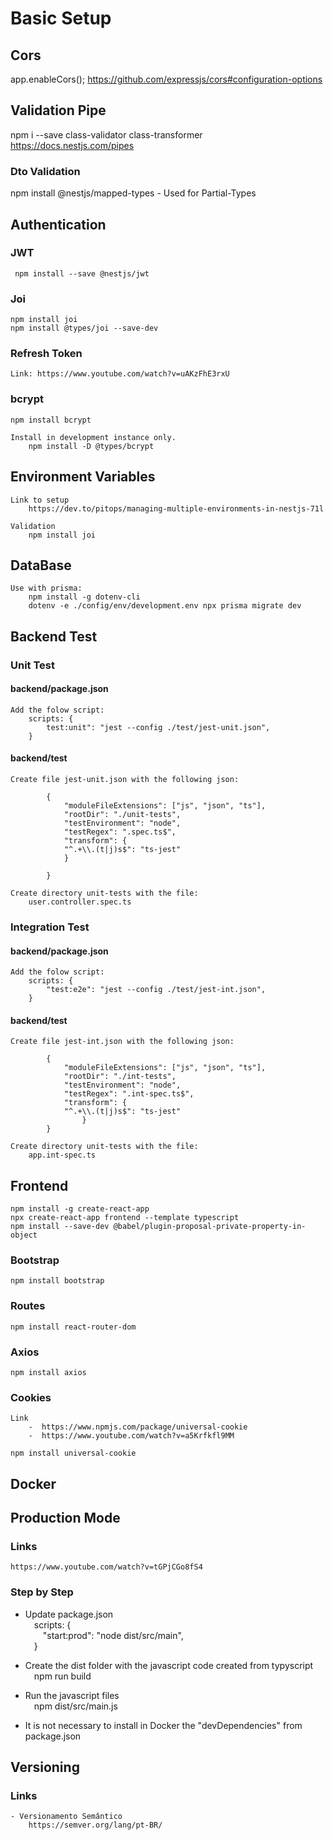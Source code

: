 # Basic Setup

## Cors

app.enableCors();
https://github.com/expressjs/cors#configuration-options

## Validation Pipe

npm i --save class-validator class-transformer
https://docs.nestjs.com/pipes

### Dto Validation

npm install @nestjs/mapped-types - Used for Partial-Types

## Authentication

### JWT
     npm install --save @nestjs/jwt

### Joi

    npm install joi
    npm install @types/joi --save-dev

### Refresh Token

    Link: https://www.youtube.com/watch?v=uAKzFhE3rxU

### bcrypt

    npm install bcrypt
    
    Install in development instance only.
        npm install -D @types/bcrypt

## Environment Variables
    Link to setup  
        https://dev.to/pitops/managing-multiple-environments-in-nestjs-71l

    Validation
        npm install joi
    
## DataBase

    Use with prisma:
        npm install -g dotenv-cli
        dotenv -e ./config/env/development.env npx prisma migrate dev


## Backend Test
### Unit Test

#### backend/package.json

    Add the folow script:
        scripts: {
            test:unit": "jest --config ./test/jest-unit.json",
        }

#### backend/test

    Create file jest-unit.json with the following json:
~~~ 
        {
            "moduleFileExtensions": ["js", "json", "ts"],
            "rootDir": "./unit-tests",
            "testEnvironment": "node",
            "testRegex": ".spec.ts$",
            "transform": {
            "^.+\\.(t|j)s$": "ts-jest"
            }
        
        }
~~~
    Create directory unit-tests with the file:
        user.controller.spec.ts

### Integration Test

#### backend/package.json

    Add the folow script:
        scripts: {
            "test:e2e": "jest --config ./test/jest-int.json",
        }

#### backend/test

    Create file jest-int.json with the following json:
~~~ 
        {
            "moduleFileExtensions": ["js", "json", "ts"],
            "rootDir": "./int-tests",
            "testEnvironment": "node",
            "testRegex": ".int-spec.ts$",
            "transform": {
            "^.+\\.(t|j)s$": "ts-jest"
                }
        } 
~~~

    Create directory unit-tests with the file:
        app.int-spec.ts

## Frontend

    npm install -g create-react-app 
    npx create-react-app frontend --template typescript
    npm install --save-dev @babel/plugin-proposal-private-property-in-object
    
### Bootstrap

    npm install bootstrap

### Routes

    npm install react-router-dom

### Axios

    npm install axios

### Cookies

    Link 
        -  https://www.npmjs.com/package/universal-cookie
        -  https://www.youtube.com/watch?v=a5Krfkfl9MM
    
    npm install universal-cookie



## Docker

## Production Mode

### Links

    https://www.youtube.com/watch?v=tGPjCGo8fS4  

### Step by Step

- Update package.json  
    &emsp;scripts: {  
    &emsp;&emsp;"start:prod": "node dist/src/main",  
    &emsp;} 

- Create the dist folder with the javascript code created from typyscript  
    &emsp;npm run build

- Run the javascript files  
    &emsp;npm dist/src/main.js

- It is not necessary to install in Docker the "devDependencies" from package.json

## Versioning

### Links

    - Versionamento Semântico  
        https://semver.org/lang/pt-BR/  
